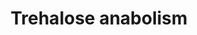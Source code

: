 ---
annotations:
- type: Pathway Ontology
  value: trehalose biosynthetic pathway
authors:
- M.Braymer
- MaintBot
- Ddigles
- Egonw
- DeSl
- Eweitz
description: Trehalose is a storage carbohydrate that can either be synthesized or
  obtained from the external environment. To be utilized as a carbon source, trehalase
  (EC:3.2.1.28) must convert trehalose and water into two molecules of glucose. S.
  cerevisiae has two trehalase enzymes, one is an acid trehalase encoded by ATH1 and
  the other is a neutral trehalase encoded by NTH1. The name "acid" or "neutral" are
  based on the optimal pH of each enzyme (pH 4.5-5.0 and pH 6.8-7.0, respectively).
last-edited: 2021-05-20
organisms:
- Saccharomyces cerevisiae
redirect_from:
- /index.php/Pathway:WP398
- /instance/WP398
schema-jsonld:
- '@context': https://schema.org/
  '@id': https://wikipathways.github.io/pathways/WP398.html
  '@type': Dataset
  creator:
    '@type': Organization
    name: WikiPathways
  description: Trehalose is a storage carbohydrate that can either be synthesized
    or obtained from the external environment. To be utilized as a carbon source,
    trehalase (EC:3.2.1.28) must convert trehalose and water into two molecules of
    glucose. S. cerevisiae has two trehalase enzymes, one is an acid trehalase encoded
    by ATH1 and the other is a neutral trehalase encoded by NTH1. The name "acid"
    or "neutral" are based on the optimal pH of each enzyme (pH 4.5-5.0 and pH 6.8-7.0,
    respectively).
  keywords:
  - glucose-6-phosphate
  - TSL1
  - UDP-D-glucose
  - YHL012W
  - NTH1
  - H2O
  - TPS3
  - PGM2
  - alpha,alpha-trehalose 6-phosphate
  - TPS2
  - ATH1
  - phosphate
  - beta-D-Glucose
  - pyrophosphate
  - UTP
  - glycolysis
  - UGP1
  - glucose-1-phosphate
  - trehalose
  - UDP
  - TPS1
  - PGM1
  license: CC0
  name: Trehalose anabolism
seo: CreativeWork
title: Trehalose anabolism
wpid: WP398
---